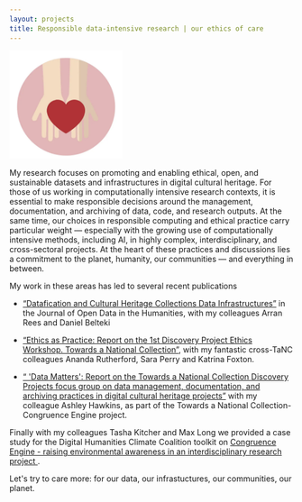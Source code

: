 ```yaml
---
layout: projects
title: Responsible data-intensive research | our ethics of care
---
```


<a href="https://www.ukri.org/councils/ahrc/"><img src="../images/responsible.jpg" width="200"/></a>



My research focuses on promoting and enabling ethical, open, and sustainable datasets and infrastructures in digital cultural heritage. For those of us working in computationally intensive research contexts, it is essential to make responsible decisions around the management, documentation, and archiving of data, code, and research outputs. At the same time, our choices in responsible computing and ethical practice carry particular weight — especially with the growing use of computationally intensive methods, including AI, in highly complex, interdisciplinary, and cross-sectoral projects. At the heart of these practices and discussions lies a commitment to the planet, humanity, our communities — and everything in between.


My work in these areas has led to several recent publications 

- <a href="doi.org/10.5334/johd.277">“Datafication and Cultural Heritage Collections Data Infrastructures”</a> in the Journal of Open Data in the Humanities, with my colleagues Arran Rees and Daniel Belteki

- <a href="doi.org/10.5281/ZENODO.13683142"> “Ethics as Practice: Report on the 1st Discovery Project Ethics Workshop. Towards a National Collection”</a>, with my fantastic cross-TaNC colleagues Ananda Rutherford, Sara Perry and Katrina Foxton.

- <a href="doi.org/10.5281/ZENODO.14006955">“ 'Data Matters': Report on the Towards a National Collection Discovery Projects focus group on data management, documentation, and archiving practices in digital cultural heritage projects”</a> with my colleague Ashley Hawkins, as part of the Towards a National Collection- Congruence Engine project. 

Finally with my colleagues Tasha Kitcher and Max Long we provided a case study for the Digital Humanities Climate Coalition toolkit on  <a href="https://sas-dhrh.github.io/dhcc-toolkit/toolkit/case-studies.html#case-study-4-congruence-engine---raising-environmental-awareness-in-an-interdisciplinary-research-project"> Congruence Engine - raising environmental awareness in an interdisciplinary research project </a>.


Let's try to care more: for our data, our infrastuctures, our communities, our planet.
